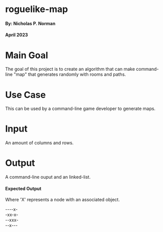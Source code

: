 # roguelike-map

#### By: Nicholas P. Norman
#### April 2023

# Main Goal

The goal of this project is to create an algorithm that can make command-line "map" that generates randomly with rooms and paths.

# Use Case

This can be used by a command-line game developer to generate maps.

# Input

An amount of columns and rows.

# Output

A command-line ouput and an linked-list.

#### Expected Output

Where 'X' represents a node with an associated object.

----x- <br>
-xx-x- <br>
--xxx- <br>
--x--- <br>
